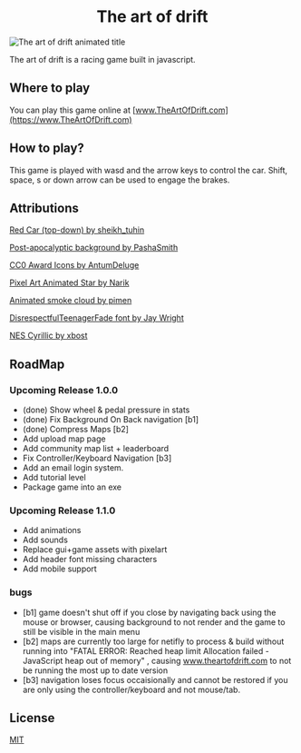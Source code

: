 <h1 align="center"> The art of drift </h1>

![The art of drift animated title](https://github.com/MichaelGombos/browser-driving-demo/blob/main/public/title.gif?raw=true)

The art of drift is a racing game built in javascript.


## Where to play

You can play this game online at [www.TheArtOfDrift.com](https://www.TheArtOfDrift.com)

## How to play?

This game is played with wasd and the arrow keys to control the car. Shift, space, s or down arrow can be used to engage the brakes.

## Attributions

[Red Car (top-down) by sheikh_tuhin](https://opengameart.org/content/red-car-top-down)

[Post-apocalyptic background by PashaSmith](https://pashasmith.itch.io/post-apocalyptic-background)

[CC0 Award Icons by AntumDeluge](https://opengameart.org/content/cc0-award-icons)

[Pixel Art Animated Star by Narik](https://soulofkiran.itch.io/pixel-art-animated-star)

[Animated smoke cloud by pimen](https://pimen.itch.io/smoke-vfx-1)

[DisrespectfulTeenagerFade font by Jay Wright](http://www.pentacom.jp/pentacom/bitfontmaker2/gallery/?id=920)

[NES Cyrillic by xbost](http://www.pentacom.jp/pentacom/bitfontmaker2/gallery/?id=2639)

## RoadMap

### Upcoming Release 1.0.0

- (done) Show wheel & pedal pressure in stats
- (done) Fix Background On Back navigation [b1]
- (done) Compress Maps [b2]
- Add upload map page
- Add community map list + leaderboard
- Fix Controller/Keyboard Navigation [b3]
- Add an email login system.
- Add tutorial level
- Package game into an exe

### Upcoming Release 1.1.0

- Add animations
- Add sounds
- Replace gui+game assets with pixelart
- Add header font missing characters
- Add mobile support

### bugs

- [b1] game doesn't shut off if you close by navigating back using the mouse or browser, causing background to not render and the game to still be visible in the main menu
- [b2] maps are currently too large for netifly to process & build without running into "FATAL ERROR: Reached heap limit Allocation failed - JavaScript heap out of memory" , causing www.theartofdrift.com to not be running the most up to date version
- [b3] navigation loses focus occaisionally and cannot be restored if you are only using the controller/keyboard and not mouse/tab.

## License

[MIT](https://choosealicense.com/licenses/mit/)
